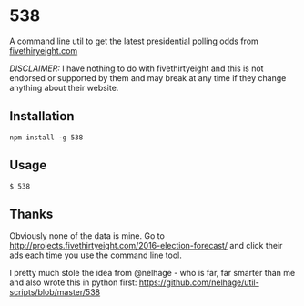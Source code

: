 # 538

A command line util to get the latest presidential polling odds from [fivethiryeight.com](http://projects.fivethirtyeight.com/2016-election-forecast/)

*DISCLAIMER:* I have nothing to do with fivethirtyeight and this is not endorsed or supported by them
and may break at any time if they change anything about their website.

## Installation

`npm install -g 538`

## Usage

`$ 538`

## Thanks

Obviously none of the data is mine. Go to http://projects.fivethirtyeight.com/2016-election-forecast/
and click their ads each time you use the command line tool.

I pretty much stole the idea from @nelhage - who is far, far smarter than me and also wrote this in
python first: https://github.com/nelhage/util-scripts/blob/master/538
